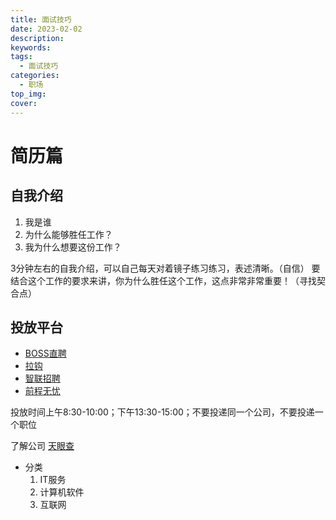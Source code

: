 ```yaml
---
title: 面试技巧
date: 2023-02-02
description:
keywords:
tags:
  - 面试技巧
categories:
  - 职场
top_img:
cover:
---
```



# 简历篇

## 自我介绍
1. 我是谁
2. 为什么能够胜任工作？
3. 我为什么想要这份工作？

3分钟左右的自我介绍，可以自己每天对着镜子练习练习，表述清晰。（自信）
要结合这个工作的要求来讲，你为什么胜任这个工作，这点非常非常重要！（寻找契合点）

## 投放平台
- [BOSS直聘](https://www.zhipin.com/)
- [拉钩](https://www.lagou.com/)
- [智联招聘](https://www.zhaopin.com/)
- [前程无忧](https://www.51job.com/)

投放时间上午8:30-10:00；下午13:30-15:00；不要投递同一个公司，不要投递一个职位

了解公司 [天眼查](https://www.tianyancha.com/)
- 分类
  1. IT服务
  2. 计算机软件
  3. 互联网


